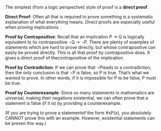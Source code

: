 The simplest (from a logic perspective) style of proof is a **direct proof**.

**Direct Proof**: Often all that is required to prove something is a systematic explanation of
what everything means. Direct proofs are especially useful when proving
implications. 


**Proof by Contrapositive**: Recall that an implication P → Q is logically equivalent to its contrapositive
¬Q → ¬P. There are plenty of examples of statements which are hard to prove directly, but whose contrapositive can easily be proved directly. This is all that proof by contrapositive does. It gives a direct proof of thecontrapositive of the implication. 

**Proof by Contradiction**: If we can prove that ¬Pleads to a contradiction, then the only conclusion is that ¬P is false, so P is
true. That’s what we wanted to prove. In other words, if it is impossible
for P to be false, P must be true.

**Proof by Counterexample**:  Since so many statements in mathematics
are universal, making their negations existential, we can often prove that a
statement is false (if it is) by providing a counterexample. 


(If you are trying to prove a statementof the form ∀xP(x), you absolutely CANNOT prove this with an example.
However, existential statements can be proven this way.)